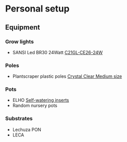 # Personal setup
## Equipment
### Grow lights
* SANSI Led BR30 24Watt [C21GL-CE26-24W](https://www.sansiled.com/products/br30-24w-led-grow-light-bulb)
### Poles
* Plantscraper plastic poles [Crystal Clear Medium size](https://plantscraper.com/products/plantscraper-moss-poles)
### Pots
* ELHO [Self-watering inserts](https://www.elho.com/be/producten/self-watering-insert/self-watering-insert-17cm-living-black)
* Random nursery pots
### Substrates
* Lechuza PON
* LECA
